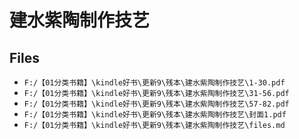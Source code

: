 # 建水紫陶制作技艺

## Files

- `F:/【01分类书籍】\kindle好书\更新9\残本\建水紫陶制作技艺\1-30.pdf`
- `F:/【01分类书籍】\kindle好书\更新9\残本\建水紫陶制作技艺\31-56.pdf`
- `F:/【01分类书籍】\kindle好书\更新9\残本\建水紫陶制作技艺\57-82.pdf`
- `F:/【01分类书籍】\kindle好书\更新9\残本\建水紫陶制作技艺\封面1.pdf`
- `F:/【01分类书籍】\kindle好书\更新9\残本\建水紫陶制作技艺\files.md`
